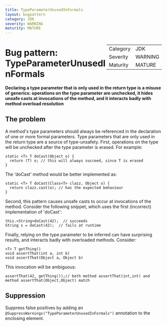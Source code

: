 ```yaml
---
title: TypeParameterUnusedInFormals
layout: bugpattern
category: JDK
severity: WARNING
maturity: MATURE
---
```


<div style="float:right;"><table id="metadata">
<tr><td>Category</td><td>JDK</td></tr>
<tr><td>Severity</td><td>WARNING</td></tr>
<tr><td>Maturity</td><td>MATURE</td></tr>
</table></div>

# Bug pattern: TypeParameterUnusedInFormals
__Declaring a type parameter that is only used in the return type is a misuse of generics: operations on the type parameter are unchecked, it hides unsafe casts at invocations of the method, and it interacts badly with method overload resolution__

## The problem
A method's type parameters should always be referenced in the declaration of one or more formal parameters. Type parameters that are only used in the return type are a source of type-unsafety.
First, operations on the type will be unchecked after the type parameter is erased. For example:

    static <T> T doCast(Object o) {
      return (T) o; // this will always succeed, since T is erased
    }

The 'doCast' method would be better implemented as:

    static <T> T doCast(Class<T> clazz, Object o) {
      return clazz.cast(o); // has the expected behaviour
    }

Second, this pattern causes unsafe casts to occur at invocations of the method. Consider the following snippet, which uses the first (incorrect) implementation of 'doCast':

    this.<String>doCast(42);  // succeeds
    String s = doCast(42);  // fails at runtime

Finally, relying on the type parameter to be inferred can have surprising results, and interacts badly with overloaded methods. Consider:

    <T> T getThing()
    void assertThat(int a, int b)
    void assertThat(Object a, Object b)

This invocation will be ambiguous:

    assertThat(42, getThing());// both method assertThat(int,int) and method assertThat(Object,Object) match


## Suppression
Suppress false positives by adding an `@SuppressWarnings("TypeParameterUnusedInFormals")` annotation to the enclosing element.
